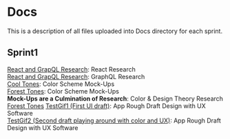 # Docs
This is a description of all files uploaded into Docs directory for each sprint. 

## Sprint1
<a href="Sprint1/React_JS_GraphQL_Research.pdf">React and GrapQL Research</a>: React Research<br>
<a href="Sprint1/React_JS_GraphQL_Research.pdf">React and GrapQL Research</a>: GraphQL Research<br>
<a href="Sprint1/OOTW_Cool_Tones.jpg">Cool Tones</a>: Color Scheme Mock-Ups<br>
<a href="Sprint1/OOTW_Forest_Tones.jpg">Forest Tones</a>: Color Scheme Mock-Ups<br>
**Mock-Ups are a Culmination of Research**: Color & Design Theory Research<br>
<a href="Sprint1/OOTW_Forest_Tones.jpg">Forest Tones</a>
[TestGif1 (First UI draft)](Sprint1/TestGif1.gif): App Rough Draft Design with UX Software<br>
[TestGif2 (Second draft playing around with color and UX)](Sprint1/TestGif2.gif): App Rough Draft Design with UX Software<br>
